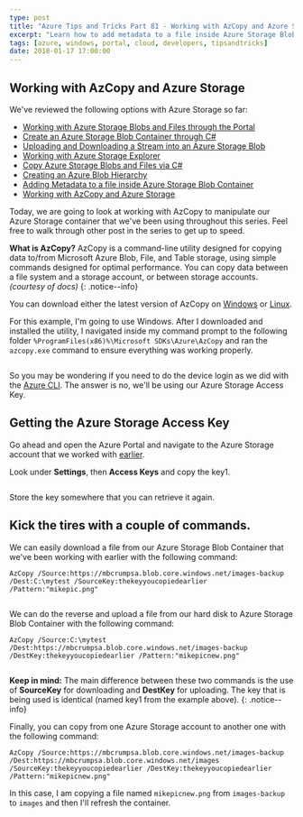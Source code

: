 ```yaml
---
type: post
title: "Azure Tips and Tricks Part 81 - Working with AzCopy and Azure Storage"
excerpt: "Learn how to add metadata to a file inside Azure Storage Blob Container"
tags: [azure, windows, portal, cloud, developers, tipsandtricks]
date: 2018-01-17 17:00:00
---
```


## Working with AzCopy and Azure Storage

We've reviewed the following options with Azure Storage so far:

* [Working with Azure Storage Blobs and Files through the Portal](http://www.michaelcrump.net/azure-tips-and-tricks74/)
* [Create an Azure Storage Blob Container through C#](http://www.michaelcrump.net/azure-tips-and-tricks75/)
* [Uploading and Downloading a Stream into an Azure Storage Blob](http://www.michaelcrump.net/azure-tips-and-tricks76/)
* [Working with Azure Storage Explorer](http://www.michaelcrump.net/azure-tips-and-tricks77/)
* [Copy Azure Storage Blobs and Files via C#](http://www.michaelcrump.net/azure-tips-and-tricks78/)
* [Creating an Azure Blob Hierarchy](http://www.michaelcrump.net/azure-tips-and-tricks79/)
* [Adding Metadata to a file inside Azure Storage Blob Container](http://www.michaelcrump.net/azure-tips-and-tricks80/)
* [Working with AzCopy and Azure Storage](http://www.michaelcrump.net/azure-tips-and-tricks81/)

Today, we are going to look at working with AzCopy to manipulate our Azure Storage container that we've been using throughout this series. Feel free to walk through other post in the series to get up to speed.

**What is AzCopy?** AzCopy is a command-line utility designed for copying data to/from Microsoft Azure Blob, File, and Table storage, using simple commands designed for optimal performance. You can copy data between a file system and a storage account, or between storage accounts. *(courtesy of docs)*
{: .notice--info}

You can download either the latest version of AzCopy on [Windows](http://aka.ms/downloadazcopy) or [Linux](https://docs.microsoft.com/en-us/azure/storage/common/storage-use-azcopy-linux).

For this example, I'm going to use Windows. After I downloaded and installed the utility, I navigated inside my command prompt to the following folder `%ProgramFiles(x86)%\Microsoft SDKs\Azure\AzCopy` and ran the `azcopy.exe` command to ensure everything was working properly. 

<img :src="$withBase('/files/azcopy1blog.png')">

So you may be wondering if you need to do the device login as we did with the [Azure CLI](https://www.michaelcrump.net/azure-cli-with-win10-bash/). The answer is no, we'll be using our Azure Storage Access Key.

## Getting the Azure Storage Access Key 

Go ahead and open the Azure Portal and navigate to the Azure Storage account that we worked with [earlier](http://www.michaelcrump.net/azure-tips-and-tricks74/).

Look under **Settings**, then **Access Keys** and copy the key1. 

<img :src="$withBase('/files/azcopy2blog.png')">

Store the key somewhere that you can retrieve it again. 

## Kick the tires with a couple of commands. 

We can easily download a file from our Azure Storage Blob Container that we've been working with earlier with the following command:

```text
AzCopy /Source:https://mbcrumpsa.blob.core.windows.net/images-backup /Dest:C:\mytest /SourceKey:thekeyyoucopiedearlier /Pattern:"mikepic.png"
```

<img :src="$withBase('/files/azcopy3blog.gif')">

We can do the reverse and upload a file from our hard disk to Azure Storage Blob Container with the following command:

```text
AzCopy /Source:C:\mytest /Dest:https://mbcrumpsa.blob.core.windows.net/images-backup /DestKey:thekeyyoucopiedearlier /Pattern:"mikepicnew.png"
```

<img :src="$withBase('/files/azcopy4blog.gif')">

**Keep in mind:** The main difference between these two commands is the use of **SourceKey** for downloading and **DestKey** for uploading. The key that is being used is identical (named key1 from the example above).
{: .notice--info}

Finally, you can copy from one Azure Storage account to another one with the following command:

```text
AzCopy /Source:https://mbcrumpsa.blob.core.windows.net/images-backup /Dest:https://mbcrumpsa.blob.core.windows.net/images /SourceKey:thekeyyoucopiedearlier /DestKey:thekeyyoucopiedearlier /Pattern:"mikepicnew.png"
```

In this case, I am copying a file named `mikepicnew.png` from `images-backup` to `images` and then I'll refresh the container. 

<img :src="$withBase('/files/azcopy5blog.gif')">
